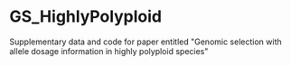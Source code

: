 # GS_HighlyPolyploid
Supplementary data and code for paper entitled "Genomic selection with allele dosage information in highly polyploid species"
